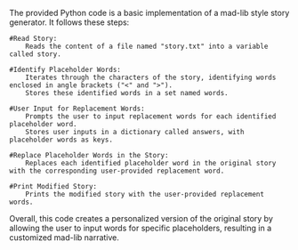 The provided Python code is a basic implementation of a mad-lib style story generator. It follows these steps:

    #Read Story:
        Reads the content of a file named "story.txt" into a variable called story.

    #Identify Placeholder Words:
        Iterates through the characters of the story, identifying words enclosed in angle brackets ("<" and ">").
        Stores these identified words in a set named words.

    #User Input for Replacement Words:
        Prompts the user to input replacement words for each identified placeholder word.
        Stores user inputs in a dictionary called answers, with placeholder words as keys.

    #Replace Placeholder Words in the Story:
        Replaces each identified placeholder word in the original story with the corresponding user-provided replacement word.

    #Print Modified Story:
        Prints the modified story with the user-provided replacement words.

Overall, this code creates a personalized version of the original story by allowing the user to input words for specific placeholders, resulting in a customized mad-lib narrative.
